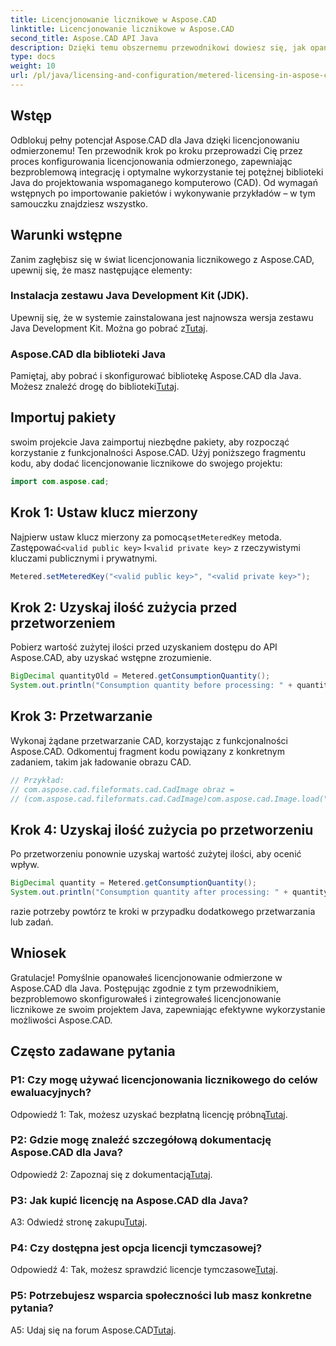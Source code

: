 ```yaml
---
title: Licencjonowanie licznikowe w Aspose.CAD
linktitle: Licencjonowanie licznikowe w Aspose.CAD
second_title: Aspose.CAD API Java
description: Dzięki temu obszernemu przewodnikowi dowiesz się, jak opanować licencjonowanie odmierzone w Aspose.CAD dla Java. Zoptymalizuj przetwarzanie CAD pod kątem wydajności i opłacalności.
type: docs
weight: 10
url: /pl/java/licensing-and-configuration/metered-licensing-in-aspose-cad/
---
```

## Wstęp

Odblokuj pełny potencjał Aspose.CAD dla Java dzięki licencjonowaniu odmierzonemu! Ten przewodnik krok po kroku przeprowadzi Cię przez proces konfigurowania licencjonowania odmierzonego, zapewniając bezproblemową integrację i optymalne wykorzystanie tej potężnej biblioteki Java do projektowania wspomaganego komputerowo (CAD). Od wymagań wstępnych po importowanie pakietów i wykonywanie przykładów – w tym samouczku znajdziesz wszystko.

## Warunki wstępne

Zanim zagłębisz się w świat licencjonowania licznikowego z Aspose.CAD, upewnij się, że masz następujące elementy:

### Instalacja zestawu Java Development Kit (JDK).

 Upewnij się, że w systemie zainstalowana jest najnowsza wersja zestawu Java Development Kit. Można go pobrać z[Tutaj](https://www.oracle.com/java/technologies/javase-downloads.html).

### Aspose.CAD dla biblioteki Java

 Pamiętaj, aby pobrać i skonfigurować bibliotekę Aspose.CAD dla Java. Możesz znaleźć drogę do biblioteki[Tutaj](https://releases.aspose.com/cad/java/).

## Importuj pakiety

swoim projekcie Java zaimportuj niezbędne pakiety, aby rozpocząć korzystanie z funkcjonalności Aspose.CAD. Użyj poniższego fragmentu kodu, aby dodać licencjonowanie licznikowe do swojego projektu:

```java
import com.aspose.cad;
```

## Krok 1: Ustaw klucz mierzony

 Najpierw ustaw klucz mierzony za pomocą`setMeteredKey` metoda. Zastępować`<valid public key>` I`<valid private key>` z rzeczywistymi kluczami publicznymi i prywatnymi.

```java
Metered.setMeteredKey("<valid public key>", "<valid private key>");
```

## Krok 2: Uzyskaj ilość zużycia przed przetworzeniem

Pobierz wartość zużytej ilości przed uzyskaniem dostępu do API Aspose.CAD, aby uzyskać wstępne zrozumienie.

```java
BigDecimal quantityOld = Metered.getConsumptionQuantity();
System.out.println("Consumption quantity before processing: " + quantityOld);
```

## Krok 3: Przetwarzanie

Wykonaj żądane przetwarzanie CAD, korzystając z funkcjonalności Aspose.CAD. Odkomentuj fragment kodu powiązany z konkretnym zadaniem, takim jak ładowanie obrazu CAD.

```java
// Przykład:
// com.aspose.cad.fileformats.cad.CadImage obraz =
// (com.aspose.cad.fileformats.cad.CadImage)com.aspose.cad.Image.load("BlockRefDgn.dwg");
```

## Krok 4: Uzyskaj ilość zużycia po przetworzeniu

Po przetworzeniu ponownie uzyskaj wartość zużytej ilości, aby ocenić wpływ.

```java
BigDecimal quantity = Metered.getConsumptionQuantity();
System.out.println("Consumption quantity after processing: " + quantity);
```

razie potrzeby powtórz te kroki w przypadku dodatkowego przetwarzania lub zadań.

## Wniosek

Gratulacje! Pomyślnie opanowałeś licencjonowanie odmierzone w Aspose.CAD dla Java. Postępując zgodnie z tym przewodnikiem, bezproblemowo skonfigurowałeś i zintegrowałeś licencjonowanie licznikowe ze swoim projektem Java, zapewniając efektywne wykorzystanie możliwości Aspose.CAD.

## Często zadawane pytania

### P1: Czy mogę używać licencjonowania licznikowego do celów ewaluacyjnych?

 Odpowiedź 1: Tak, możesz uzyskać bezpłatną licencję próbną[Tutaj](https://releases.aspose.com/).

### P2: Gdzie mogę znaleźć szczegółową dokumentację Aspose.CAD dla Java?

 Odpowiedź 2: Zapoznaj się z dokumentacją[Tutaj](https://reference.aspose.com/cad/java/).

### P3: Jak kupić licencję na Aspose.CAD dla Java?

 A3: Odwiedź stronę zakupu[Tutaj](https://purchase.aspose.com/buy).

### P4: Czy dostępna jest opcja licencji tymczasowej?

 Odpowiedź 4: Tak, możesz sprawdzić licencje tymczasowe[Tutaj](https://purchase.aspose.com/temporary-license/).

### P5: Potrzebujesz wsparcia społeczności lub masz konkretne pytania?

 A5: Udaj się na forum Aspose.CAD[Tutaj](https://forum.aspose.com/c/cad/19).